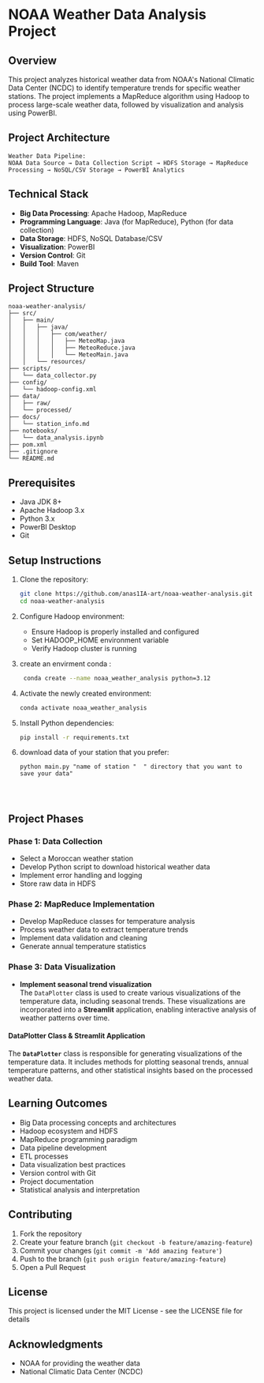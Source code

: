 # NOAA Weather Data Analysis Project

## Overview
This project analyzes historical weather data from NOAA's National Climatic Data Center (NCDC) to identify temperature trends for specific weather stations. The project implements a MapReduce algorithm using Hadoop to process large-scale weather data, followed by visualization and analysis using PowerBI.

## Project Architecture
```
Weather Data Pipeline:
NOAA Data Source → Data Collection Script → HDFS Storage → MapReduce Processing → NoSQL/CSV Storage → PowerBI Analytics
```

## Technical Stack
- **Big Data Processing**: Apache Hadoop, MapReduce
- **Programming Language**: Java (for MapReduce), Python (for data collection)
- **Data Storage**: HDFS, NoSQL Database/CSV
- **Visualization**: PowerBI
- **Version Control**: Git
- **Build Tool**: Maven

## Project Structure
```
noaa-weather-analysis/
├── src/
│   ├── main/
│   │   ├── java/
│   │   │   ├── com/weather/
│   │   │   │   ├── MeteoMap.java
│   │   │   │   ├── MeteoReduce.java
│   │   │   │   └── MeteoMain.java
│   │   └── resources/
├── scripts/
│   └── data_collector.py
├── config/
│   └── hadoop-config.xml
├── data/
│   ├── raw/
│   └── processed/
├── docs/
│   └── station_info.md
├── notebooks/
│   └── data_analysis.ipynb
├── pom.xml
├── .gitignore
└── README.md
```

## Prerequisites
- Java JDK 8+
- Apache Hadoop 3.x
- Python 3.x
- PowerBI Desktop
- Git

## Setup Instructions
1. Clone the repository:
   ```bash
   git clone https://github.com/anas1IA-art/noaa-weather-analysis.git
   cd noaa-weather-analysis
   ```

2. Configure Hadoop environment:
   - Ensure Hadoop is properly installed and configured
   - Set HADOOP_HOME environment variable
   - Verify Hadoop cluster is running

3. create an envirment conda :
   ```bash
    conda create --name noaa_weather_analysis python=3.12
     ```
4. Activate the newly created environment:
    ```bash
    conda activate noaa_weather_analysis
      ```

5. Install Python dependencies:
   ```bash
   pip install -r requirements.txt
   ```




6. download data of your station that you prefer:
     ````
     python main.py "name of station "  " directory that you want to save your data"

      
   

## Project Phases

### Phase 1: Data Collection
- Select a Moroccan weather station
- Develop Python script to download historical weather data
- Implement error handling and logging
- Store raw data in HDFS

### Phase 2: MapReduce Implementation
- Develop MapReduce classes for temperature analysis
- Process weather data to extract temperature trends
- Implement data validation and cleaning
- Generate annual temperature statistics

### Phase 3: Data Visualization
- **Implement seasonal trend visualization**  
  The `DataPlotter` class is used to create various visualizations of the temperature data, including seasonal trends. These visualizations are incorporated into a **Streamlit** application, enabling interactive analysis of weather patterns over time.

#### DataPlotter Class & Streamlit Application
The **`DataPlotter`** class is responsible for generating visualizations of the temperature data. It includes methods for plotting seasonal trends, annual temperature patterns, and other statistical insights based on the processed weather data.

## Learning Outcomes
- Big Data processing concepts and architectures
- Hadoop ecosystem and HDFS
- MapReduce programming paradigm
- Data pipeline development
- ETL processes
- Data visualization best practices
- Version control with Git
- Project documentation
- Statistical analysis and interpretation

## Contributing
1. Fork the repository
2. Create your feature branch (`git checkout -b feature/amazing-feature`)
3. Commit your changes (`git commit -m 'Add amazing feature'`)
4. Push to the branch (`git push origin feature/amazing-feature`)
5. Open a Pull Request

## License
This project is licensed under the MIT License - see the LICENSE file for details

## Acknowledgments
- NOAA for providing the weather data
- National Climatic Data Center (NCDC)